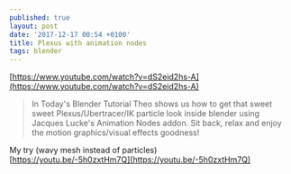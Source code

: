 ```yaml
---
published: true
layout: post
date: '2017-12-17 00:54 +0100'
title: Plexus with animation nodes
tags: blender
---
```

[https://www.youtube.com/watch?v=dS2eid2hs-A](https://www.youtube.com/watch?v=dS2eid2hs-A)

> In Today's Blender Tutorial Theo shows us how to get that sweet sweet Plexus/Ubertracer/IK particle look inside blender using Jacques Lucke's Animation Nodes addon. Sit back, relax and enjoy the motion graphics/visual effects goodness!

My try (wavy mesh instead of particles)  
[https://youtu.be/-5h0zxtHm7Q](https://youtu.be/-5h0zxtHm7Q)
